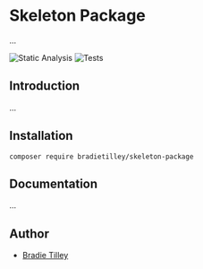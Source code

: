 # Skeleton Package

...

![Static Analysis](https://github.com/bradietilley/skeleton-package/actions/workflows/static.yml/badge.svg)
![Tests](https://github.com/bradietilley/skeleton-package/actions/workflows/tests.yml/badge.svg)


## Introduction

...


## Installation

```
composer require bradietilley/skeleton-package
```


## Documentation

...


## Author

- [Bradie Tilley](https://github.com/bradietilley)
